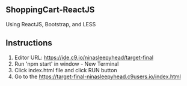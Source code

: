 ## ShoppingCart-ReactJS

Using ReactJS, Bootstrap, and LESS

## Instructions 

1. Editor URL: https://ide.c9.io/ninasleepyhead/target-final
2. Run 'npm start' in window - New Terminal
3. Click index.html file and click RUN button
4. Go to the https://target-final-ninasleepyhead.c9users.io/index.html


